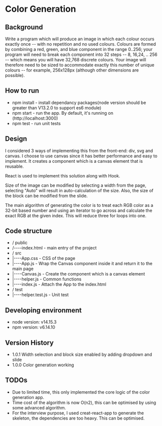 # Color Generation

## Background

Write a program which will produce an image in which each colour occurs exactly once -- with no repetition and no used colours. Colours are formed by combining a red, green, and blue component in the range 0..256; your program will need to break each component into 32 steps -- 8, 16,24, .. 256 -- which means you will have 32,768 discrete colours. Your image will therefore need to be sized to accommodate exactly this number of unique colours -- for example, 256x128px (although other dimensions are possible).

## How to run

- npm install - install dependancy packages(node version should be greater than V13.2.0 to support es6 module)
- npm start - run the app. By default, it's running on (http://localhost:3000)
- npm test - run unit tests

## Design

I considered 3 ways of implementing this from the front-end: div, svg and canvas. I choose to use canvas since it has better performance and easy to implement. 
It creates a component which is a canvas element that is reusable.

React is used to implement this solution along with Hook. 

Size of the image can be modified by selecting a width from the page, selecting "Auto" will result in auto-calculation of the size. Also, the size of the block can be modified from the slide.

The main algorithm of generating the color is to treat each RGB color as a 32-bit based number and using an iterator to go across and calculate the exact RGB at the given index. This will reduce three for loops into one.

## Code structure

- / public
- /----index.html - main entry of the project  
- / src
- |----App.css - CSS of the page
- |----App.js - Wrap the Canvas component inside it and return it to the main page
- |----Canvas.js - Create the component which is a canvas element
- |----helper.js - Common functions
- |----index.js - Attach the App to the index.html
- / test
- |----helper.test.js - Unit test

## Developing environment

- node version: v14.15.3
- npm version: v6.14.10

## Version History

- 1.0.1 Width selection and block size enabled by adding dropdown and slide
- 1.0.0 Color generation working

## TODOs

- Due to limited time, this only implemented the core logic of the color generation app. 
- Time cost of the algorithm is now O(n2), this can be optimised by using some advanced algorithm.
- For the interview purpose, I used creat-react-app to generate the skeleton, the dependencies are too heavy. This can be optimised.
